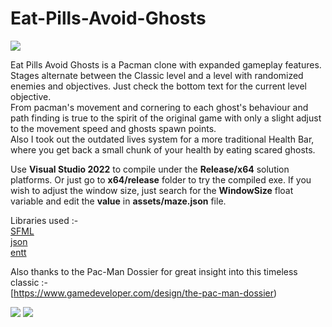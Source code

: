 # Eat-Pills-Avoid-Ghosts

![](https://github.com/chirag9510/Eat-Pills-Avoid-Ghosts/blob/master/img/v1.gif)

Eat Pills Avoid Ghosts is a Pacman clone with expanded gameplay features. Stages alternate between the Classic level and a level with randomized enemies and objectives. Just check the bottom text for the current level objective.\
From pacman's movement and cornering to each ghost's behaviour and path finding is true to the spirit of the original game with only a slight adjust to the movement speed and ghosts spawn points.\
Also I took out the outdated lives system for a more traditional Health Bar, where you get back a small chunk of your health by eating scared ghosts.

Use **Visual Studio 2022** to compile under the **Release/x64** solution platforms. Or just go to **x64/release** folder to try the compiled exe.
If you wish to adjust the window size, just search for the **WindowSize** float variable and edit the **value** in **assets/maze.json** file.

Libraries used :-\
[SFML](https://github.com/SFML/SFML)\
[json](https://github.com/nlohmann/json)\
[entt](https://github.com/skypjack/entt)

Also thanks to the Pac-Man Dossier for great insight into this timeless classic :-\
[https://www.gamedeveloper.com/design/the-pac-man-dossier)

![](https://github.com/chirag9510/Eat-Pills-Avoid-Ghosts/blob/master/img/v2.gif)
![](https://github.com/chirag9510/Eat-Pills-Avoid-Ghosts/blob/master/img/v3.gif)
